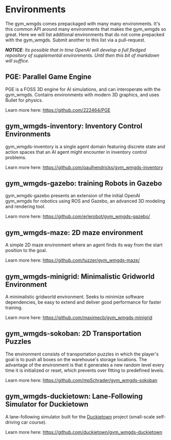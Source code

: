 # Environments

The gym_wmgds comes prepackaged with many many environments. It's this common API around many environments that makes the gym_wmgds so great. Here we will list additional environments that do not come prepacked with the gym_wmgds. Submit another to this list via a pull-request. 

_**NOTICE**: Its possible that in time OpenAI will develop a full fledged repository of supplemental environments. Until then this bit of markdown will suffice._

## PGE: Parallel Game Engine

PGE is a FOSS 3D engine for AI simulations, and can interoperate with the gym_wmgds. Contains environments with modern 3D graphics, and uses Bullet for physics.

Learn more here: https://github.com/222464/PGE

## gym_wmgds-inventory: Inventory Control Environments

gym_wmgds-inventory is a single agent domain featuring discrete state and action spaces that an AI agent might encounter in inventory control problems. 

Learn more here: https://github.com/paulhendricks/gym_wmgds-inventory

## gym_wmgds-gazebo: training Robots in Gazebo

gym_wmgds-gazebo presents an extension of the initial OpenAI gym_wmgds for robotics using ROS and Gazebo, an advanced 3D modeling and
rendering  tool.

Learn more here: https://github.com/erlerobot/gym_wmgds-gazebo/

## gym_wmgds-maze: 2D maze environment
A simple 2D maze environment where an agent finds its way from the start position to the goal. 

Learn more here: https://github.com/tuzzer/gym_wmgds-maze/

## gym_wmgds-minigrid: Minimalistic Gridworld Environment

A minimalistic gridworld environment. Seeks to minimize software dependencies, be easy to extend and deliver good performance for faster training.

Learn more here: https://github.com/maximecb/gym_wmgds-minigrid

## gym_wmgds-sokoban: 2D Transportation Puzzles

The environment consists of transportation puzzles in which the player's goal is to push all boxes on the warehouse's storage locations.
The advantage of the environment is that it generates a new random level every time it is initialized or reset, which prevents over fitting to predefined levels.

Learn more here: https://github.com/mpSchrader/gym_wmgds-sokoban

## gym_wmgds-duckietown: Lane-Following Simulator for Duckietown

A lane-following simulator built for the [Duckietown](http://duckietown.org/) project (small-scale self-driving car course).

Learn more here: https://github.com/duckietown/gym_wmgds-duckietown
